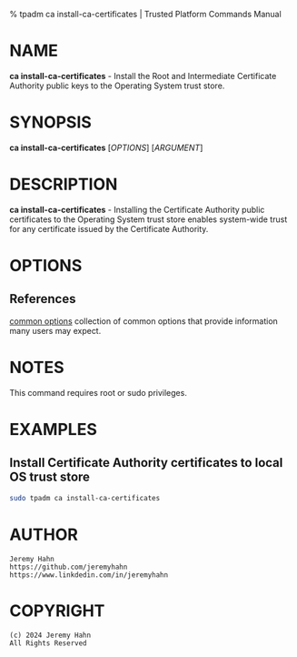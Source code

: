 % tpadm ca install-ca-certificates | Trusted Platform Commands Manual

# NAME

**ca install-ca-certificates** - Install the Root and Intermediate Certificate Authority public keys to the Operating System trust store.

# SYNOPSIS

**ca install-ca-certificates** [*OPTIONS*] [*ARGUMENT*]

# DESCRIPTION

**ca install-ca-certificates** - Installing the Certificate Authority public certificates to the Operating System trust store enables system-wide trust for any certificate issued by the Certificate Authority.

# OPTIONS


## References

[common options](common/options.md) collection of common options that provide
information many users may expect.

# NOTES

This command requires root or sudo privileges.

# EXAMPLES

## Install Certificate Authority certificates to local OS trust store
```bash
sudo tpadm ca install-ca-certificates
```

# AUTHOR
    Jeremy Hahn
    https://github.com/jeremyhahn
    https://www.linkdedin.com/in/jeremyhahn

# COPYRIGHT
    (c) 2024 Jeremy Hahn
    All Rights Reserved

